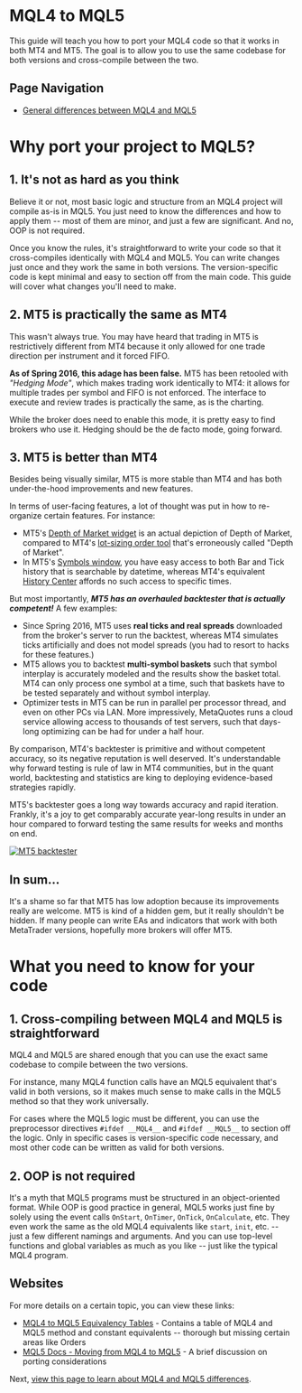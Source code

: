 # MQL4 to MQL5

This guide will teach you how to port your MQL4 code so that it works in both MT4 and MT5. The goal is to allow you to use the same codebase for both versions and cross-compile between the two.

## Page Navigation

* [General differences between MQL4 and MQL5](https://github.com/mazmazz/Mql4ToMql5/blob/master/General%20differences.md) 

# Why port your project to MQL5?

## 1. It's not as hard as you think

Believe it or not, most basic logic and structure from an MQL4 project will compile as-is in MQL5. You just need to know the differences and how to apply them -- most of them are minor, and just a few are significant. And no, OOP is not required.

Once you know the rules, it's straightforward to write your code so that it cross-compiles identically with MQL4 and MQL5. You can write changes just once and they work the same in both versions. The version-specific code is kept minimal and easy to section off from the main code. This guide will cover what changes you'll need to make.

## 2. MT5 is practically the same as MT4

This wasn't always true. You may have heard that trading in MT5 is restrictively different from MT4 because it only allowed for one trade direction per instrument and it forced FIFO. 

**As of Spring 2016, this adage has been false.** MT5 has been retooled with *"Hedging Mode"*, which makes trading work identically to MT4: it allows for multiple trades per symbol and FIFO is not enforced. The interface to execute and review trades is practically the same, as is the charting. 

While the broker does need to enable this mode, it is pretty easy to find brokers who use it. Hedging should be the de facto mode, going forward.

## 3. MT5 is better than MT4
Besides being visually similar, MT5 is more stable than MT4 and has both under-the-hood improvements and new features. 

In terms of user-facing features, a lot of thought was put in how to re-organize certain features. For instance:

* MT5's [Depth of Market widget](https://www.metatrader5.com/en/terminal/help/depth_of_market) is an actual depiction of Depth of Market, compared to MT4's [lot-sizing order tool](https://www.metatrader4.com/en/trading-platform/help/overview/depth_of_market) that's erroneously called "Depth of Market".
* In MT5's [Symbols window](https://www.metatrader5.com/en/releasenotes/terminal/1427), you have easy access to both Bar and Tick history that is searchable by datetime, whereas MT4's equivalent [History Center](https://www.metatrader4.com/en/trading-platform/help/service/history_center) affords no such access to specific times.

But most importantly, _**MT5 has an overhauled backtester that is actually competent!**_ A few examples:

* Since Spring 2016, MT5 uses **real ticks and real spreads** downloaded from the broker's server to run the backtest, whereas MT4 simulates ticks artificially and does not model spreads (you had to resort to hacks for these features.) 
* MT5 allows you to backtest **multi-symbol baskets** such that symbol interplay is accurately modeled and the results show the basket total. MT4 can only process one symbol at a time, such that baskets have to be tested separately and without symbol interplay.
* Optimizer tests in MT5 can be run in parallel per processor thread, and even on other PCs via LAN. More impressively, MetaQuotes runs a cloud service allowing access to thousands of test servers, such that days-long optimizing can be had for under a half hour.

By comparison, MT4's backtester is primitive and without competent accuracy, so its negative reputation is well deserved. It's understandable why forward testing is rule of law in MT4 communities, but in the quant world, backtesting and statistics are king to deploying evidence-based strategies rapidly. 

MT5's backtester goes a long way towards accuracy and rapid iteration. Frankly, it's a joy to get comparably accurate year-long results in under an hour compared to forward testing the same results for weeks and months on end.

[![MT5 backtester](https://thumbs.gfycat.com/EmbarrassedVigorousEarthworm-size_restricted.gif)](https://gfycat.com/EmbarrassedVigorousEarthworm)

## In sum...

It's a shame so far that MT5 has low adoption because its improvements really are welcome. MT5 is kind of a hidden gem, but it really shouldn't be hidden. If many people can write EAs and indicators that work with both MetaTrader versions, hopefully more brokers will offer MT5.

# What you need to know for your code

## 1. Cross-compiling between MQL4 and MQL5 is straightforward

MQL4 and MQL5 are shared enough that you can use the exact same codebase to compile between the two versions. 

For instance, many MQL4 function calls have an MQL5 equivalent that's valid in both versions, so it makes much sense to make calls in the MQL5 method so that they work universally. 

For cases where the MQL5 logic must be different, you can use the preprocessor directives `#ifdef __MQL4__` and `#ifdef __MQL5__` to section off the logic. Only in specific cases is version-specific code necessary, and most other code can be written as valid for both versions.

## 2. OOP is not required

It's a myth that MQL5 programs must be structured in an object-oriented format. While OOP is good practice in general, MQL5 works just fine by solely using the event calls `OnStart`, `OnTimer`, `OnTick`, `OnCalculate`, etc. They even work the same as the old MQL4 equivalents like `start`, `init`, etc. -- just a few different namings and arguments. And you can use top-level functions and global variables as much as you like -- just like the typical MQL4 program.

## Websites

For more details on a certain topic, you can view these links:

* [MQL4 to MQL5 Equivalency Tables](https://www.mql5.com/en/articles/81) - Contains a table of MQL4 and MQL5 method and constant equivalents -- thorough but missing certain areas like Orders
* [MQL5 Docs - Moving from MQL4 to MQL5](https://www.mql5.com/en/docs/migration) - A brief discussion on porting considerations

Next, [view this page to learn about MQL4 and MQL5 differences](https://github.com/mazmazz/Mql4ToMql5/blob/master/General%20differences.md).

